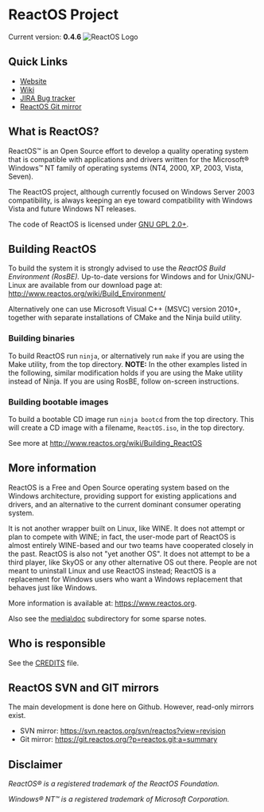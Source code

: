 # ReactOS Project

Current version: __0.4.6__
![ReactOS Logo](https://reactos.org/wiki/images/0/02/ReactOS_logo.png)

## Quick Links
- [Website](https://reactos.org)
- [Wiki](https://reactos.org/wiki)
- [JIRA Bug tracker](https://jira.reactos.org/issues)
- [ReactOS Git mirror](https://git.reactos.org)

## What is ReactOS?

ReactOS™ is an Open Source effort to develop a quality operating system that is
compatible with applications and drivers written for the Microsoft® Windows™ NT
family of operating systems (NT4, 2000, XP, 2003, Vista, Seven).

The ReactOS project, although currently focused on Windows Server 2003
compatibility, is always keeping an eye toward compatibility with
Windows Vista and future Windows NT releases.

The code of ReactOS is licensed under [GNU GPL 2.0+](https://spdx.org/licenses/GPL-2.0+.html).

## Building ReactOS

To build the system it is strongly advised to use the _ReactOS Build Environment
(RosBE)._ Up-to-date versions for Windows and for Unix/GNU-Linux are available
from our download page at: http://www.reactos.org/wiki/Build_Environment/

Alternatively one can use Microsoft Visual C++ (MSVC) version 2010+, together
with separate installations of CMake and the Ninja build utility.

### Building binaries

To build ReactOS run `ninja`, or alternatively run
`make` if you are using the Make utility, from the top directory.
__NOTE:__ In the other examples listed in the following, similar modification
holds if you are using the Make utility instead of Ninja.
If you are using RosBE, follow on-screen instructions.

### Building bootable images

To build a bootable CD image run `ninja bootcd` from the
top directory. This will create a CD image with a filename, `ReactOS.iso`, in
the top directory.

See more at http://www.reactos.org/wiki/Building_ReactOS

## More information

ReactOS is a Free and Open Source operating system based on the Windows architecture, 
providing support for existing applications and drivers, and an alternative to the current dominant consumer operating system.

It is not another wrapper built on Linux, like WINE. It does not attempt or plan to compete with WINE; in fact, the user-mode part of ReactOS is almost entirely WINE-based and our two teams have cooperated closely in the past. ReactOS is also not "yet another OS". It does not attempt to be a third player, like SkyOS or any other alternative OS out there. People are not meant to uninstall Linux and use ReactOS instead; ReactOS is a replacement for Windows users who want a Windows replacement that behaves just like Windows.

More information is available at: https://www.reactos.org.

Also see the [media\doc](/media/doc/) subdirectory for some sparse notes.

## Who is responsible

See the [CREDITS](CREDITS) file.

## ReactOS SVN and GIT mirrors

The main development is done here on Github. However, read-only mirrors exist.

* SVN mirror: https://svn.reactos.org/svn/reactos?view=revision
* Git mirror: https://git.reactos.org/?p=reactos.git;a=summary
 
## Disclaimer

_ReactOS® is a registered trademark of the ReactOS Foundation._

_Windows® NT™ is a registered trademark of Microsoft Corporation._
